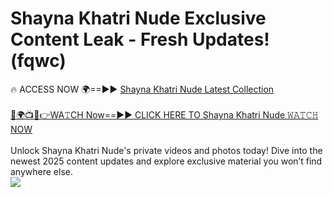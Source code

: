 # Shayna Khatri Nude Exclusive Content Leak - Fresh Updates! (fqwc)

🔥 ACCESS NOW 🌍==►► <a href="https://tinyurl.com/2mz8nhtm" rel="nofollow">Shayna Khatri Nude Latest Collection</a>
<br><br>
[🔴🌍📺📱👉WA𝚃CH Now==►► CLICK HERE TO Shayna Khatri Nude 𝚆𝙰𝚃𝙲𝙷 NOW](https://tinyurl.com/2mz8nhtm)
<br><br>
Unlock Shayna Khatri Nude's private videos and photos today! Dive into the newest 2025 content updates and explore exclusive material you won’t find anywhere else.
<br>
<a href="https://tinyurl.com/2mz8nhtm" rel="nofollow" data-target="animated-image.originalLink"><img src="https://camo.githubusercontent.com/8a4f000d20f83aca3bf7ec5f350d767afa0574a8a352519fd8cfa583a6f93a33/68747470733a2f2f692e696d6775722e636f6d2f644a486b345a712e676966" data-canonical-src="https://i.imgur.com/dJHk4Zq.gif" style="max-width: 100%; display: inline-block;" data-target="animated-image.originalImage"></a>
<br>
